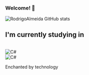 ### Welcome! 👋 
![RodrigoAlmeida GitHub stats](https://github-readme-stats.vercel.app/api?username=RodrigoAlmeidaDEV&show_icons=true&theme=tokyonight)

## I'm currently studying in

<div style="display: inline_block"><br/>
 <img aling="center" alt="C#" src="https://img.shields.io/badge/C%23-239120?style=for-the-badge&logo=c-sharp&logoColor=white" />
 </div>
 <img aling="center" alt="C#" src="https://img.shields.io/badge/JavaScript-F7DF1E?style=for-the-badge&logo=javascript&logoColor=black" />
 </div><br/>
 <i class="center" alt=devicon-java-plain-wordmark"></i>
          
          
 
 Enchanted by technology
